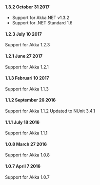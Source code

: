 #### 1.3.2 October 31 2017
* Support for Akka.NET v1.3.2
* Support for .NET Standard 1.6

#### 1.2.3 July 10 2017

Support for Akka 1.2.3

#### 1.2.1 June 27 2017 

Support for Akka 1.2.1

#### 1.1.3 Februari 10 2017 ####

Support for Akka 1.1.3

#### 1.1.2 September 26 2016 ####

Support for Akka 1.1.2 Updated to NUnit 3.4.1

#### 1.1.1 July 18 2016 ####

Support for Akka 1.1.1

#### 1.0.8 March 27 2016 ####

Support for Akka 1.0.8

#### 1.0.7 April 7 2016 ####

Support for Akka 1.0.7
